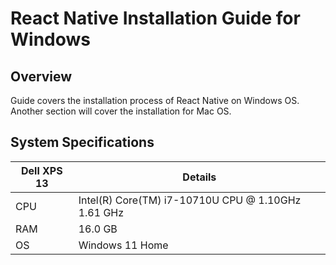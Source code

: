 # React Native Installation Guide for Windows

## Overview

Guide covers the installation process of React Native on Windows OS. Another section will cover the installation for Mac OS.

## System Specifications

| Dell XPS 13 | Details                              |
| ----------- | ------------------------------------ |
| CPU         | Intel(R) Core(TM) i7-10710U CPU @ 1.10GHz   1.61 GHz  |
| RAM         | 16.0 GB |
| OS          | Windows 11 Home |